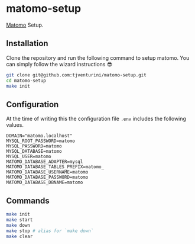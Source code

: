 # matomo-setup

[Matomo](https://matomo.org/) Setup.

## Installation

Clone the repository and run the following command to setup matomo. You can simply follow the wizard instructions 😎

```bash
git clone git@github.com:tjventurini/matomo-setup.git
cd matomo-setup
make init
```

## Configuration

At the time of writing this the configuration file `.env` includes the following values.

```
DOMAIN="matomo.localhost"
MYSQL_ROOT_PASSWORD=matomo
MYSQL_PASSWORD=matomo
MYSQL_DATABASE=matomo
MYSQL_USER=matomo
MATOMO_DATABASE_ADAPTER=mysql
MATOMO_DATABASE_TABLES_PREFIX=matomo_
MATOMO_DATABASE_USERNAME=matomo
MATOMO_DATABASE_PASSWORD=matomo
MATOMO_DATABASE_DBNAME=matomo
```

## Commands

```bash
make init
make start
make down
make stop # alias for `make down`
make clear
```